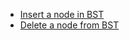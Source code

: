 - [Insert a node in BST](https://github.com/mansi05041/Love_babbar_DSA_sheet/tree/main/BST/1.Insert_NodeBST)
- [Delete a node from BST](https://github.com/mansi05041/Love_babbar_DSA_sheet/tree/main/BST/2.Delete_NodeBST)